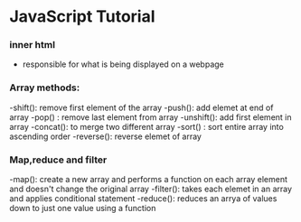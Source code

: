 # JavaScript Tutorial

### inner html

- responsible for what is being displayed on a webpage

### Array methods:

-shift(): remove first element of the array
-push(): add elemet at end of array
-pop() : remove last element from array
-unshift(): add first element in array
-concat(): to merge two different array
-sort() : sort entire array into ascending order
-reverse(): reverse elemet of array

### Map,reduce and filter

-map(): create a new array and performs a function on each array element and doesn't change the original array
-filter(): takes each elemet in an array and applies conditional statement
-reduce(): reduces an arrya of values down to just one value using a function
